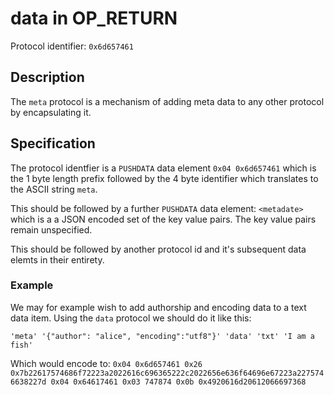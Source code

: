 # data in OP_RETURN

Protocol identifier: `0x6d657461`

## Description

The `meta` protocol is a mechanism of adding meta data to any other protocol by encapsulating it.

## Specification

The protocol identfier is a `PUSHDATA` data element `0x04 0x6d657461` which is the 1 byte length prefix followed by the 4 byte identifier which translates to the ASCII string `meta`.

This should be followed by a further `PUSHDATA` data element: `<metadate>` which is a a JSON encoded set of the key value pairs.  The key value pairs remain unspecified.

This should be followed by another protocol id and it's subsequent data elemts in their entirety.

### Example

We may for example wish to add authorship and encoding data to a text data item.  Using the `data` protocol we should do it like this:

`'meta' '{"author": "alice", "encoding":"utf8"}' 'data' 'txt' 'I am a fish'`

Which would encode to:
`0x04 0x6d657461 0x26 0x7b22617574686f72223a2022616c696365222c2022656e636f64696e67223a2275746638227d 0x04 0x64617461 0x03 747874 0x0b 0x4920616d20612066697368`


